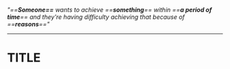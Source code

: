 *"==**Someone==** wants to achieve ==**something**== within ==**a period of time**== and they're having difficulty achieving that because of ==**reasons**=="*

---
# TITLE
